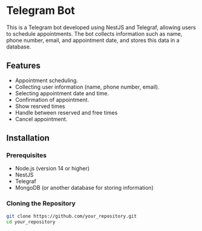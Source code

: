 # Telegram Bot

This is a Telegram bot developed using NestJS and Telegraf, allowing users to schedule appointments. The bot collects information such as name, phone number, email, and appointment date, and stores this data in a database.

## Features

- Appointment scheduling.
- Collecting user information (name, phone number, email).
- Selecting appointment date and time.
- Confirmation of appointment.
- Show resrved times
- Handle between reserved and free times
- Cancel appointment.

## Installation

### Prerequisites

- Node.js (version 14 or higher)
- NestJS
- Telegraf
- MongoDB (or another database for storing information)

### Cloning the Repository

```bash
git clone https://github.com/your_repository.git
cd your_repository
```
